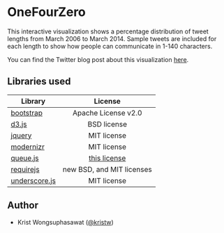# OneFourZero

This interactive visualization shows a percentage distribution of tweet lengths from March 2006 to March 2014.
Sample tweets are included for each length to show how people can communicate in 1-140 characters.

You can find the Twitter blog post about this visualization [here](#add-link).

## Libraries used

| Library       | License       |
| ------------- |:-------------:|
| [bootstrap](http://twitter.github.io/bootstrap/) | Apache License v2.0 |
| [d3.js](http://d3js.org/) | BSD license |
| [jquery]() | MIT license |
| [modernizr](http://modernizr.com/) | MIT license |
| [queue.js](https://github.com/mbostock/queue) | [this license](https://github.com/mbostock/queue/blob/master/LICENSE) |
| [requirejs](http://requirejs.org/) | new BSD, and MIT licenses |
| [underscore.js](http://underscorejs.org/) | MIT license |

## Author

 * Krist Wongsuphasawat ([@kristw](https://twitter.com/kristw))

